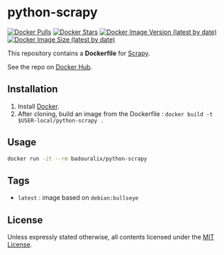 # python-scrapy

[![Docker Pulls](https://img.shields.io/docker/pulls/badouralix/python-scrapy?label=pulls&logo=docker&logoColor=white)](https://hub.docker.com/r/badouralix/python-scrapy)
[![Docker Stars](https://img.shields.io/docker/stars/badouralix/python-scrapy?label=stars&logo=docker&logoColor=white)](https://hub.docker.com/r/badouralix/python-scrapy)
[![Docker Image Version (latest by date)](https://img.shields.io/docker/v/badouralix/python-scrapy?logo=docker&logoColor=white)](https://hub.docker.com/r/badouralix/python-scrapy)
[![Docker Image Size (latest by date)](https://img.shields.io/docker/image-size/badouralix/python-scrapy?label=size&logo=docker&logoColor=white)](https://hub.docker.com/r/badouralix/python-scrapy)

This repository contains a **Dockerfile** for [Scrapy](http://scrapy.org/).

See the repo on [Docker Hub](https://hub.docker.com/r/badouralix/python-scrapy/).

## Installation

1. Install [Docker](https://www.docker.com/).
2. After cloning, build an image from the Dockerfile : `docker build -t $USER-local/python-scrapy .`

## Usage

```bash
docker run -it --rm badouralix/python-scrapy
```

## Tags

- `latest` : image based on `debian:bullseye`

## License

Unless expressly stated otherwise, all contents licensed under the [MIT License](https://github.com/badouralix/dockerfiles/blob/main/LICENSE).
